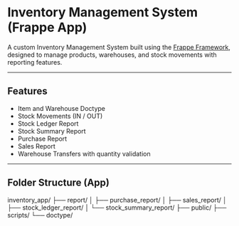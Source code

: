 # Inventory Management System (Frappe App)

A custom Inventory Management System built using the [Frappe Framework](https://frappeframework.com/), designed to manage products, warehouses, and stock movements with reporting features.

---

## Features

- Item and Warehouse Doctype
- Stock Movements (IN / OUT)
- Stock Ledger Report
- Stock Summary Report
- Purchase Report
- Sales Report
- Warehouse Transfers with quantity validation

---

## Folder Structure (App)

inventory_app/
├── report/
│ ├── purchase_report/
│ ├── sales_report/
│ ├── stock_ledger_report/
│ └── stock_summary_report/
├── public/
├── scripts/
└── doctype/

